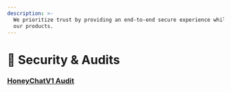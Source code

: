 ```yaml
---
description: >-
  We prioritize trust by providing an end-to-end secure experience while using
  our products.
---
```


# 🔐 Security & Audits

### [HoneyChatV1 Audit](https://drive.google.com/file/d/1QQCeLKo5tIfXj_VPeq-iUoZf04Wd7lH7/view?usp=sharing)
